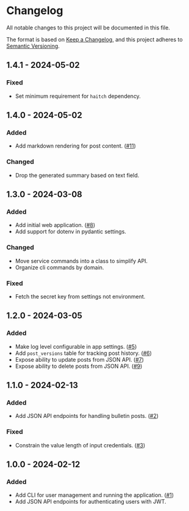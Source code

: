# Changelog

All notable changes to this project will be documented in this file.

The format is based on [Keep a Changelog](https://keepachangelog.com/en/1.0.0/),
and this project adheres to [Semantic Versioning](https://semver.org/spec/v2.0.0.html).

## 1.4.1 - 2024-05-02

### Fixed

- Set minimum requirement for `haitch` dependency.

## 1.4.0 - 2024-05-02

### Added

- Add markdown rendering for post content. ([#11](https://todo.sr.ht/~loges/poaster/11))

### Changed

- Drop the generated summary based on text field.

## 1.3.0 - 2024-03-08

### Added

- Add initial web application. ([#8](https://todo.sr.ht/~loges/poaster/8))
- Add support for dotenv in pydantic settings.

### Changed

- Move service commands into a class to simplify API.
- Organize cli commands by domain.

### Fixed

- Fetch the secret key from settings not environment.

## 1.2.0 - 2024-03-05

### Added

- Make log level configurable in app settings. ([#5](https://todo.sr.ht/~loges/poaster/5))
- Add `post_versions` table for tracking post history. ([#6](https://todo.sr.ht/~loges/poaster/6))
- Expose ability to update posts from JSON API. ([#7](https://todo.sr.ht/~loges/poaster/7))
- Expose ability to delete posts from JSON API. ([#9](https://todo.sr.ht/~loges/poaster/9))

## 1.1.0 - 2024-02-13

### Added

- Add JSON API endpoints for handling bulletin posts. ([#2](https://todo.sr.ht/~loges/poaster/2))

### Fixed

- Constrain the value length of input credentials. ([#3](https://todo.sr.ht/~loges/poaster/3))

## 1.0.0 - 2024-02-12

### Added

- Add CLI for user management and running the application. ([#1](https://todo.sr.ht/~loges/poaster/1))
- Add JSON API endpoints for authenticating users with JWT.
